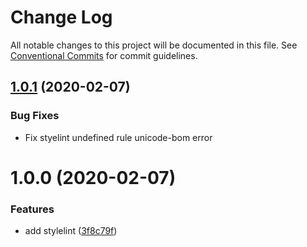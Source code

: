 # Change Log

All notable changes to this project will be documented in this file.
See [Conventional Commits](https://conventionalcommits.org) for commit guidelines.

## [1.0.1](https://github.com/JeanCHhhh/homies/compare/@homies/stylelint-config@1.0.1-alpha.0...@homies/stylelint-config@1.0.1) (2020-02-07)

### Bug Fixes

- Fix styelint undefined rule unicode-bom error

# 1.0.0 (2020-02-07)

### Features

- add stylelint ([3f8c79f](https://github.com/JeanCHhhh/homies/commit/3f8c79f4130eb9a3aa3573647694c304a68f01cd))
